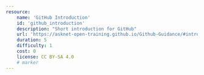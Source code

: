 ```yaml
---
resource:
    name: 'GitHub Introduction'
    id: 'github_introduction'
    description: "Short introduction for GitHub"
    url: 'https://asknet-open-training.github.io/Github-Guidance/#introduction'
    duration: 5
    difficulty: 1
    cost: 0 
    license: CC BY-SA 4.0
    # marker
---
```

